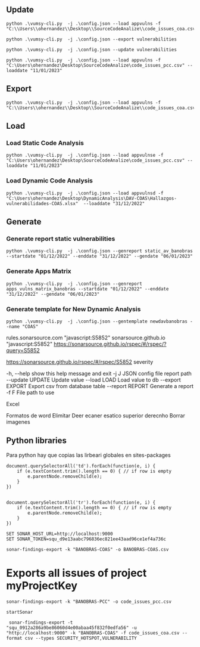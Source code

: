 
## Update

```
python .\vumsy-cli.py  -j .\config.json --load appvulns -f "C:\\Users\\ohernandez\\Desktop\\SourceCodeAnalize\\code_issues_coa.csv"
```
```
python .\vumsy-cli.py  -j .\config.json --export vulnerabilities
```
```
python .\vumsy-cli.py  -j .\config.json --update vulnerabilities
```

```
python .\vumsy-cli.py  -j .\config.json --load appvulns -f "C:\Users\ohernandez\Desktop\SourceCodeAnalize\code_issues_pcc.csv" --loaddate "11/01/2023"
```

## Export

```
python .\vumsy-cli.py  -j .\config.json --load appvulns -f "C:\\Users\\ohernandez\\Desktop\\SourceCodeAnalize\\code_issues_coa.csv"
```

## Load

### Load Static Code Analysis
```
python .\vumsy-cli.py  -j .\config.json --load appvulnse -f "C:\Users\ohernandez\Desktop\SourceCodeAnalize\code_issues_pcc.csv" --loaddate "11/01/2023"
```


### Load Dynamic Code Analysis
```
python .\vumsy-cli.py  -j .\config.json --load appvulnsd -f "C:\Users\ohernandez\Desktop\DynamicAnalysis\DAV-COAS\Hallazgos-vulnerabilidades-COAS.xlsx"  --loaddate "31/12/2022"

```
## Generate

### Generate report static vulnerabilities
```
python .\vumsy-cli.py  -j .\config.json --genreport static_av_banobras --startdate "01/12/2022" --enddate "31/12/2022" --gendate "06/01/2023"
```


### Generate Apps Matrix 

```
python .\vumsy-cli.py  -j .\config.json --genreport apps_vulns_matrix_banobras --startdate "01/12/2022" --enddate "31/12/2022" --gendate "06/01/2023"
```

### Generate template for New Dynamic Analysis

```
python .\vumsy-cli.py  -j .\config.json --gentemplate newdavbanobras --name "COAS"
```


rules.sonarsource.com "javascript:S5852"
sonarsource.github.io "javascript:S5852"
https://sonarsource.github.io/rspec/#/rspec/?query=S5852

https://sonarsource.github.io/rspec/#/rspec/S5852
severity




 -h, --help       show this help message and exit
  -j J             JSON config file report path
  --update UPDATE  Update value
  --load LOAD      Load value to db
  --export EXPORT  Export csv from database table
  --report REPORT  Generate a report
  -f F             File path to use

Excel


Formatos de word
Elimitar Deer ecaner esatico superior derecnho
Borrar imagenes

## Python libraries

Para python hay que copias las lirbeari globales en sites-packages


```
document.querySelectorAll('td').forEach(function(e, i) {
    if (e.textContent.trim().length == 0) { // if row is empty
        e.parentNode.removeChild(e);
    }
})


document.querySelectorAll('tr').forEach(function(e, i) {
    if (e.textContent.trim().length == 0) { // if row is empty
        e.parentNode.removeChild(e);
    }
})
```


```
SET SONAR_HOST_URL=http://localhost:9000
SET SONAR_TOKEN=squ_d9e13aabc796836ec821ee43aad96ce1ef4a736c

sonar-findings-export -k "BANOBRAS-COAS" -o BANOBRAS-COAS.csv
```
# Exports all issues of project myProjectKey
```
sonar-findings-export -k "BANOBRAS-PCC" -o code_issues_pcc.csv
```

```
startSonar
```

```
 sonar-findings-export -t "squ_0912a286a9be86060d4e00abaa45f832f0edfa56" -u "http://localhost:9000" -k "BANOBRAS-COAS" -f code_issues_coa.csv --format csv --types SECURITY_HOTSPOT,VULNERABILITY
 ```
 
